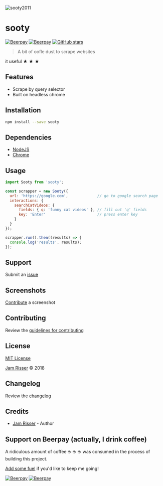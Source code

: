 ![sooty2011](https://user-images.githubusercontent.com/6234038/37239922-524b796a-2443-11e8-961b-9ed61344b1b1.png)

# sooty

[![Beerpay](https://beerpay.io/jamrizzi/sooty/badge.svg?style=beer-square)](https://beerpay.io/jamrizzi/sooty)
[![Beerpay](https://beerpay.io/jamrizzi/sooty/make-wish.svg?style=flat-square)](https://beerpay.io/jamrizzi/sooty?focus=wish)
[![GitHub stars](https://img.shields.io/github/stars/jamrizzi/sooty.svg?style=social&label=Stars)](https://github.com/jamrizzi/sooty)

> A bit of oofle dust to scrape websites

 it useful &#9733; &#9733; &#9733;


## Features

* Scrape by query selector
* Built on headless chrome


## Installation

```sh
npm install --save sooty
```


## Dependencies

* [NodeJS](https://nodejs.org)
* [Chrome](https://www.google.com/chrome)


## Usage

```js
import Sooty from 'sooty';

const scrapper = new Sooty({
  url: 'https://google.com',             // go to google search page
  interactions: {
    searchCatVideos: {
      fields: { q: 'funny cat videos' }, // fill out 'q' fields
      key: 'Enter'                       // press enter key
    }
  }
});

scrapper.run().then((results) => {
  console.log('results', results);
});
```


## Support

Submit an [issue](https://github.com/jamrizzi/sooty/issues/new)


## Screenshots

[Contribute](https://github.com/jamrizzi/sooty/blob/master/CONTRIBUTING.md) a screenshot


## Contributing

Review the [guidelines for contributing](https://github.com/jamrizzi/sooty/blob/master/CONTRIBUTING.md)


## License

[MIT License](https://github.com/jamrizzi/sooty/blob/master/LICENSE)

[Jam Risser](https://jam.jamrizzi.com) &copy; 2018


## Changelog

Review the [changelog](https://github.com/jamrizzi/sooty/blob/master/CHANGELOG.md)


## Credits

* [Jam Risser](https://jam.jamrizzi.com) - Author


## Support on Beerpay (actually, I drink coffee)

A ridiculous amount of coffee :coffee: :coffee: :coffee: was consumed in the process of building this project.

[Add some fuel](https://beerpay.io/jamrizzi/sooty) if you'd like to keep me going!

[![Beerpay](https://beerpay.io/jamrizzi/sooty/badge.svg?style=beer-square)](https://beerpay.io/jamrizzi/sooty)
[![Beerpay](https://beerpay.io/jamrizzi/sooty/make-wish.svg?style=flat-square)](https://beerpay.io/jamrizzi/sooty?focus=wish)
